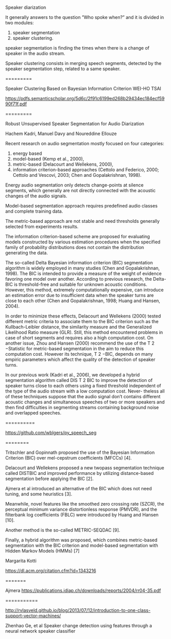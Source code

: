 
Speaker diarization

It generally answers to the question ”Who spoke when?” and it is divided in two modules: 
1. speaker segmentation 
2. speaker clustering. 

speaker segmentation is finding the times when there is a change of speaker in the audio stream. 

Speaker clustering consists in merging speech segments, detected by the speaker segmentation step, related to a same speaker.

=========

Speaker Clustering Based on Bayesian Information Criterion
WEI-HO TSAI 


https://pdfs.semanticscholar.org/5d6c/2f91c6199ed268b29434ec184ecf5990f71f.pdf

=========


Robust Unsupervised Speaker Segmentation for Audio Diarization

Hachem Kadri, Manuel Davy and Noureddine Ellouze 

Recent research on audio segmentation mostly focused on four categories: 

1. energy based
2. model-based (Kemp et al., 2000), 
2. metric-based (Delacourt and Wellekens, 2000), 
3. information criterion-based approaches (Cettolo and Federico, 2000; Cettolo and Vescovi, 2003; Chen and Gopalakrishnan, 1998). 

Energy audio segmentation only detects change-points at silence segments, which generally are not directly connected with the acoustic changes of the audio signals. 

Model-based segmentation approach requires predefined audio classes and complete training data. 

The metric-based approach are not stable and need thresholds generally selected from experiments results. 

The information criterion-based scheme are proposed for evaluating models constructed by various estimation procedures when the specified family of probability distributions does not contain the distribution generating the data. 

The so-called Delta Bayesian information criterion (BIC) segmentation algorithm is widely employed in many studies (Chen and Gopalakrishnan, 1998).  The BIC is intended to provide a measure of the weight of evidence favoring one model over another.  According to previous research, the Delta-BIC is threshold-free and suitable for unknown acoustic conditions.  However, this method, extremely computationally expensive, can introduce an estimation error due to insufficient data when the speaker turns are close to each other (Chen and Gopalakrishnan, 1998; Huang and Hansen, 2004). 

In order to minimize these effects, Delacourt and Wellekens (2000) tested different metric criteria to associate them to the BIC criterion such as the Kullbach-Leibler distance, the similarity measure and the Generalized Likelihood Ratio measure (GLR). Still, this method encountered problems in case of short segments and requires also a high computation cost. On another issue, Zhou and Hansen (2000) recommend the use of the T 2 −Statistic for metric-based segmentation in the aim to reduce this computation cost.  However its technique, T 2 −BIC, depends on many empiric parameters which affect the quality of the detection of speaker turns. 

In our previous work (Kadri et al., 2006), we developed a hybrid segmentation algorithm called DIS T 2 BIC to improve the detection of speaker turns close to each others using a fixed threshold independent of the type of the audio stream with a low computation cost. Never- theless all of these techniques suppose that the audio signal don’t contains different acoustic changes and simultaneous speeches of two or more speakers and then find difficulties in segmenting streams containing background noise and overlapped speeches.


==========

https://github.com/wblgers/py_speech_seg

========

Tritschler and Gopinnath proposed the use of the Bayesian Information Criterion (BIC) over mel-cepstrum coefficients (MFCCs) [4]. 

Delacourt and Wellekens proposed a new twopass segmentation technique called DISTBIC and improved performance by utilizing distance-based segmentation before applying the BIC [2]. 

Ajmera et al introduced an alternative of the BIC which does not need tuning, and some heuristics [3]. 

Meanwhile, novel features like the smoothed zero crossing rate (SZCR), the perceptual minimum variance distortionless response (PMVDR), and the filterbank log coefficients (FBLC) were introduced by Huang and Hansen [10]. 

Another method is the so-called METRIC-SEQDAC [9]. 

Finally, a hybrid algorithm was proposed, which combines metric-based segmentation with the BIC criterion and model-based segmentation with Hidden Markov Models (HMMs) [7]

Margarita Kotti


https://dl.acm.org/citation.cfm?id=1343216

=======

Ajmera
https://publications.idiap.ch/downloads/reports/2004/rr04-35.pdf

===========


http://rvlasveld.github.io/blog/2013/07/12/introduction-to-one-class-support-vector-machines/

Zhenhao Ge, et al Speaker change detection using features through a neural network speaker classifier

